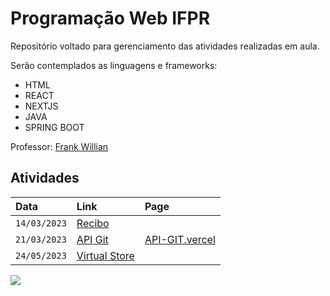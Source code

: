 
# Programação Web IFPR
Repositório voltado para gerenciamento das atividades realizadas em aula.

Serão contemplados as linguagens e frameworks:
- HTML
- REACT
- NEXTJS
- JAVA
- SPRING BOOT

Professor: [Frank Willian](https://github.com/frankwco)



## Atividades

| Data         | Link                                                                                         | Page                                         |
|:-------------|:---------------------------------------------------------------------------------------------|:---------------------------------------------|
| `14/03/2023` | [Recibo](https://github.com/yamacinelli/programacao-web-IFPR/tree/main/recibo-salario)       |                                              |
| `21/03/2023` | [API Git](https://github.com/yamacinelli/programacao-web-IFPR/tree/main/api-git)             | [API-GIT.vercel](https://api-git.vercel.app) |
| `24/05/2023` | [Virtual Store](https://github.com/yamacinelli/programacao-web-IFPR/tree/main/virtual-store) |  |

![](https://media.tenor.com/S16335M57AMAAAAd/sinto-foda-flex.gif)
